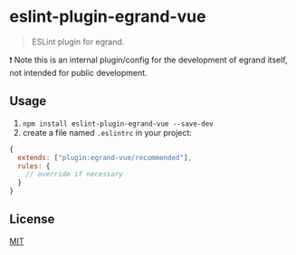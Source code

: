 # eslint-plugin-egrand-vue

> ESLint plugin for egrand.

:exclamation: Note this is an internal plugin/config for the development of egrand itself, not intended for public development.

## Usage

1. `npm install eslint-plugin-egrand-vue --save-dev`
2. create a file named `.eslintrc` in your project:

```js
{
  extends: ["plugin:egrand-vue/recommended"],
  rules: {
    // override if necessary
  }
}
```

## License

[MIT](http://opensource.org/licenses/MIT)
